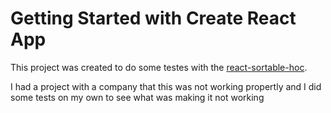 # Getting Started with Create React App

This project was created to do some testes with the  [react-sortable-hoc](https://www.npmjs.com/package/react-sortable-hoc). 

I had a project with a company that this was not working propertly and I did some tests on my own to see what was making it not working
